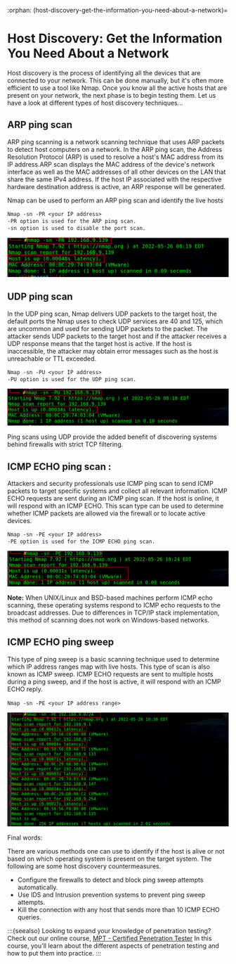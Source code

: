 :orphan:
(host-discovery-get-the-information-you-need-about-a-network)=

# Host Discovery: Get the Information You Need About a Network

Host discovery is the process of identifying all the devices that are connected to your network. This can be done manually, but it's often more efficient to use a tool like Nmap. Once you know all the active hosts that are present on your network, the next phase is to begin testing them. Let us have a look at different types of host discovery techniques...

## ARP ping scan

ARP ping scanning is a network scanning technique that uses ARP packets to detect host computers on a network. In the ARP ping scan, the Address Resolution Protocol (ARP) is used to resolve a host's MAC address from its IP address.ARP scan displays the MAC address of the device's network interface as well as the MAC addresses of all other devices on the LAN that share the same IPv4 address. If the host IP associated with the respective hardware destination address is active, an ARP response will be generated.

Nmap can be used to perform an ARP ping scan and identify the live hosts

```
Nmap -sn -PR <your IP address>
-PR option is used for the ARP ping scan.
-sn option is used to disable the port scan.
```

![nmap_1](images/network-reconnaissance-1.png)

## UDP ping scan

In the UDP ping scan, Nmap delivers UDP packets to the target host, the default ports the Nmap uses to check UDP services are 40 and 125, which are uncommon and used for sending UDP packets to the packet. The attacker sends UDP packets to the target host and if the attacker receives a UDP response means that the target host is active. If the host is inaccessible, the attacker may obtain error messages such as the host is unreachable or TTL exceeded.

```
Nmap -sn -PU <your IP address>
-PU option is used for the UDP ping scan.
```

![nmap_2](images/network-reconnaissance-2.png)

Ping scans using UDP provide the added benefit of discovering systems behind firewalls with strict TCP filtering.

## ICMP ECHO ping scan :

Attackers and security professionals use ICMP ping scan to send ICMP packets to target specific systems and collect all relevant information. ICMP ECHO requests are sent during an ICMP ping scan. If the host is online, it will respond with an ICMP ECHO. This scan type can be used to determine whether ICMP packets are allowed via the firewall or to locate active devices.

```
Nmap -sn -PE <your IP address>
-PE option is used for the ICMP ECHO ping scan.
```

![nmap_3](images/network-reconnaissance-3.png)

**Note:** When UNIX/Linux and BSD-based machines perform ICMP echo scanning, these operating systems respond to ICMP echo requests to the broadcast addresses. Due to differences in TCP/IP stack implementation, this method of scanning does not work on Windows-based networks.

## ICMP ECHO ping sweep

This type of ping sweep is a basic scanning technique used to determine which IP address ranges map with live hosts. This type of scan is also known as ICMP sweep. ICMP ECHO requests are sent to multiple hosts during a ping sweep, and if the host is active, it will respond with an ICMP ECHO reply.

`Nmap -sn -PE <your IP address range>`

![nmap_4](images/network-reconnaissance-4.png)

Final words:

There are various methods one can use to identify if the host is alive or not based on which operating system is present on the target system. The following are some host discovery countermeasures.

- Configure the firewalls to detect and block ping sweep attempts automatically.
- Use IDS and Intrusion prevention systems to prevent ping sweep attempts.
- Kill the connection with any host that sends more than 10 ICMP ECHO queries.

:::{seealso}
Looking to expand your knowledge of penetration testing? Check out our online course, [MPT - Certified Penetration Tester](https://www.mosse-institute.com/certifications/mpt-certified-penetration-tester.html) In this course, you'll learn about the different aspects of penetration testing and how to put them into practice.
:::
